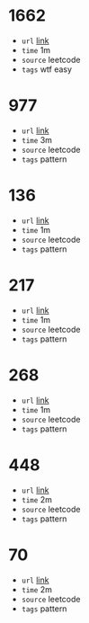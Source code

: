 # 1662
- `url` [link](https://leetcode.com/problems/check-if-two-string-arrays-are-equivalent/description/?envType=daily-question&envId=2023-12-01)
- `time` 1m
- `source` leetcode
- `tags` wtf easy
# 977
- `url` [link](https://leetcode.com/problems/squares-of-a-sorted-array/description/)
- `time` 3m
- `source` leetcode
- `tags` pattern
# 136
- `url` [link](https://leetcode.com/problems/single-number/description/)
- `time` 1m
- `source` leetcode
- `tags` pattern
# 217
- `url` [link](https://leetcode.com/problems/contains-duplicate/description/)
- `time` 1m
- `source` leetcode
- `tags` pattern 
# 268
- `url` [link](https://leetcode.com/problems/missing-number/description/)
- `time` 1m
- `source` leetcode
- `tags` pattern 
# 448
- `url` [link](https://leetcode.com/problems/find-all-numbers-disappeared-in-an-array/description/)
- `time` 2m
- `source` leetcode
- `tags` pattern 
# 70
- `url` [link](https://leetcode.com/problems/climbing-stairs/description/)
- `time` 2m
- `source` leetcode
- `tags` pattern
